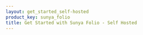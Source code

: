 ```yaml
---
layout: get_started_self-hosted
product_key: sunya_folio
title: Get Started with Sunya Folio - Self Hosted
---
```

